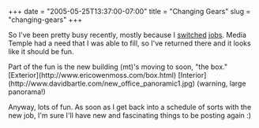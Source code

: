 +++
date = "2005-05-25T13:37:00-07:00"
title = "Changing Gears"
slug = "changing-gears"
+++


So I've been pretty busy recently, mostly because I [switched](http://conceptoverdrive.com) [jobs](http://mediatemple.net). Media Temple had a need that I was able to fill, so I've returned there and it looks like it should be fun.

<p>Part of the fun is the new building (mt)'s moving to soon, "the box."
[Exterior](http://www.ericowenmoss.com/box.html)
[Interior](http://www.davidbartle.com/new_office_panoramic1.jpg) (warning, large panorama!)</p>

Anyway, lots of fun. As soon as I get back into a schedule of sorts with the new job, I'm sure I'll have new and fascinating things to be posting again :)
